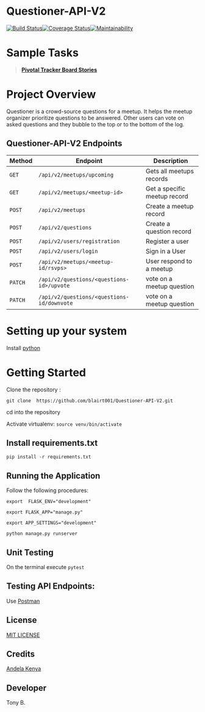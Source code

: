 # Questioner-API-V2
[![Build Status](https://travis-ci.org/blairt001/Questioner-API-V2.svg?branch=develop)](https://travis-ci.org/blairt001/Questioner-API-V2)[![Coverage Status](https://coveralls.io/repos/github/blairt001/Questioner-API-V2/badge.png?branch=develop)](https://coveralls.io/github/blairt001/Questioner-API-V2?branch=develop)[![Maintainability](https://api.codeclimate.com/v1/badges/f8860af9cd43ffc71066/maintainability)](https://codeclimate.com/github/blairt001/Questioner-API-V2/maintainability)


#  Sample Tasks
 
 >  **[Pivotal Tracker Board Stories](https://www.pivotaltracker.com/n/projects/2235680)**

# Project Overview
Questioner is a crowd-source questions for a meetup. It helps the meetup organizer prioritize questions to be answered. Other users can vote on asked questions and they bubble to the top or to the bottom of the log.

## Questioner-API-V2 Endpoints

| Method        |       Endpoint                              |         Description                           |
| ------------- |       -------------                         |         -------------                         |
| `GET`         | `/api/v2/meetups/upcoming`                  |   Gets all meetups records                    |
| `GET`         | `/api/v2/meetups/<meetup-id>`               |   Get a specific meetup record                |
| `POST`        | `/api/v2/meetups`                           |   Create a meetup record                      |
| `POST`        | `/api/v2/questions`                         |   Create a question record                    |
| `POST`        | `/api/v2/users/registration`                |   Register a user                             |
| `POST`        | `/api/v2/users/login`                       |   Sign in a User                              |
| `POST`        | `/api/v2/meetups/<meetup-id/rsvps>`         |   User respond to a meetup                    |
| `PATCH`       | `/api/v2/questions/<questions-id>/upvote`   |   vote on a meetup question                   |
| `PATCH`       | `/api/v2/questions/<questions-id/downvote`  |   vote on a meetup question                   |



# Setting up your system

Install [python](https://www.python.org/downloads/)

# Getting Started

Clone the repository :

`git clone  https://github.com/blairt001/Questioner-API-V2.git`

cd into the repository

Activate virtualenv: `source venv/bin/activate`


## Install requirements.txt

```
pip install -r requirements.txt
```

## Running the Application

Follow the following procedures:

```
export  FLASK_ENV="development"
```

```
export FLASK_APP="manage.py"
```
 
 ```
export APP_SETTINGS="development"
 ```

```
python manage.py runserver
```

## Unit Testing
 On the terminal execute `pytest`

## Testing API Endpoints:
Use [Postman](https://www.getpostman.com/downloads/)

## License
[MIT LICENSE](https://github.com/blairt001/Questioner-API-V2/blob/develop/LICENSE)

## Credits
[Andela Kenya](https://andela.com/)

## Developer
Tony B.
